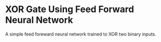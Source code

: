 # XOR Gate Using Feed Forward Neural Network 
A simple feed foreward neural network trained to XOR two binary inputs.
